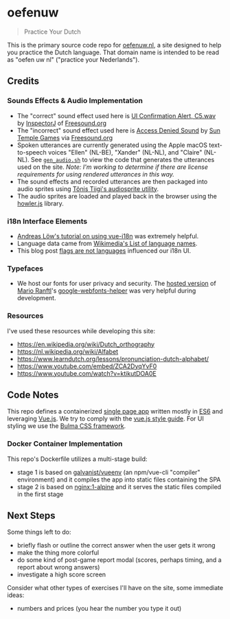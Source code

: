 # oefenuw

> Practice Your Dutch

This is the primary source code repo for [oefenuw.nl](https://oefenuw.nl/), a site designed to help you practice the Dutch language. That domain name is intended to be read as "oefen uw nl" ("practice your Nederlands").

## Credits

### Sounds Effects & Audio Implementation

* The "correct" sound effect used here is [UI Confirmation Alert, C5.wav](https://freesound.org/people/InspectorJ/sounds/403018/) by [InspectorJ](https://www.jshaw.co.uk/) of [Freesound.org](https://freesound.org/)
* The "incorrect" sound effect used here is [Access Denied Sound](https://freesound.org/people/suntemple/sounds/249300/) by [Sun Temple Games](http://suntemple.co/) via [Freesound.org](https://freesound.org/)
* Spoken utterances are currently generated using the Apple macOS text-to-speech voices "Ellen" (NL-BE), "Xander" (NL-NL), and "Claire" (NL-NL). See [`gen_audio.sh`](v1/public/audio/gen_audio.sh) to view the code that generates the utterances used on the site. _Note: I'm working to determine if there are license requirements for using rendered utterances in this way._ 
* The sound effects and recorded utterances are then packaged into audio sprites using [Tõnis Tiigi's audiosprite utility](https://github.com/tonistiigi/audiosprite).
* The audio sprites are loaded and played back in the browser using the [howler.js](https://github.com/goldfire/howler.js) library.

### i18n Interface Elements

* [Andreas Löw's tutorial on using vue-i18n](https://www.codeandweb.com/babeledit/tutorials/how-to-translate-your-vue-app-with-vue-i18n) was extremely helpful.
* Language data came from [Wikimedia's List of language names](https://meta.wikimedia.org/wiki/Template:List_of_language_names_ordered_by_code).
* This blog post [flags are not languages](http://www.flagsarenotlanguages.com/) influenced our i18n UI. 

### Typefaces

* We host our fonts for user privacy and security. The [hosted version](https://google-webfonts-helper.herokuapp.com/fonts) of [Mario Ranftl](https://mranftl.com/)'s [google-webfonts-helper](https://github.com/majodev/google-webfonts-helper) was very helpful during development. 

### Resources

I've used these resources while developing this site:

* <https://en.wikipedia.org/wiki/Dutch_orthography>
* <https://nl.wikipedia.org/wiki/Alfabet>
* <https://www.learndutch.org/lessons/pronunciation-dutch-alphabet/>
* <https://www.youtube.com/embed/ZCA2DyqYvF0>
* <https://www.youtube.com/watch?v=ktikutDOA0E>

## Code Notes

This repo defines a containerized [single page app](https://en.wikipedia.org/wiki/Single-page_application) written mostly in [ES6](https://en.wikipedia.org/wiki/ECMAScript) and leveraging [Vue.js](https://vuejs.org/). We try to comply with the [vue.js style guide](https://vuejs.org/v2/style-guide/). For UI styling we use the [Bulma CSS framework](https://bulma.io/).

### Docker Container Implementation

This repo's Dockerfile utilizes a multi-stage build:

* stage 1 is based on [galvanist/vueenv](https://hub.docker.com/r/galvanist/vueenv) (an npm/vue-cli "compiler" environment) and it compiles the app into static files containing the SPA
* stage 2 is based on [nginx:1-alpine](https://hub.docker.com/_/nginx) and it serves the static files compiled in the first stage

## Next Steps

Some things left to do:

* briefly flash or outline the correct answer when the user gets it wrong
* make the thing more colorful
* do some kind of post-game report modal (scores, perhaps timing, and a report about wrong answers)
* investigate a high score screen

Consider what other types of exercises I'll have on the site, some immediate ideas:

* numbers and prices (you hear the number you type it out)
